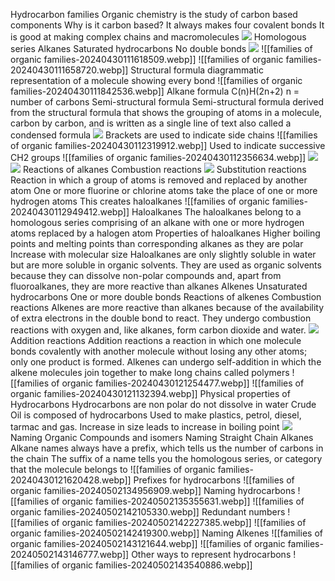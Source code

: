 Hydrocarbon families
	Organic chemistry is the study of carbon based components
	Why is it carbon based?
		It always makes four covalent bonds
		It is good at making complex chains and macromolecules
	![](https://lh7-us.googleusercontent.com/ECtNpUnikWCS5tPVxbxCufp_0gNhZ03NP6ctwIbb7xQip2auyh7tRlKoO8eB5zJeeooL31SMQ2b6pxQJp06sTbJdugnTjHJ15hNfNyBbakgYoowvVGEW50thknLDPn7iDLT5A6qcAndCovUP2jSr5_Su8Q=s2048)
	Homologous series
		Alkanes
			Saturated hydrocarbons
			No double bonds
			![](https://lh7-us.googleusercontent.com/6CYb6sPE-IDBb3YrwJaCQCEWvioosC54ZaHdMqf9e_lFKwS99klUQafPxCNKWh1On5_esXrGUTu0WCF3nCiVf3y5LNsw4h0wnEOjEfyXkyPSBDbTwVzY9zeCEosJUlpuf9HVxXwcoxOrSiGEqDsrnlCs0w=s2048)
			![[families of organic families-20240430111618509.webp]]
			![[families of organic families-20240430111658720.webp]]
			Structural formula
				diagrammatic representation of a molecule showing every bond
				![[families of organic families-20240430111842536.webp]]
			Alkane formula
				C(n)H(2n+2)
				n = number of carbons
			Semi-structural formula
				Semi-structural formula derived from the structural formula that shows the grouping of atoms in a molecule, carbon by carbon, and is written as a single line of text
					 also called a condensed formula
				![](https://lh7-us.googleusercontent.com/peRK4KsNINuKCIB0oThNyLa_d0-VLmcXLLi2zdAX7FViX1GePWZdBC0_-r94AHussAwVOOZrELXok8eculMGS0KxPIE1obeVchjS6zTmMnq9GnFZ4inR6BAg6AkgGuLKoSURhZbNz5zXwCHNKjYKDjgYzQ=s2048)
				Brackets are used to indicate side chains
				![[families of organic families-20240430112319912.webp]]
				Used to indicate successive CH2 groups
				![[families of organic families-20240430112356634.webp]]
			![](https://lh7-us.googleusercontent.com/mtJkt7mC5JdRqhiFXoB6ar-oyxtEedLywjixIT9prnkBWTutTPdfIj933t97lgexz28-bcLprNwdqVC2INEfCJ3Mk6ZylexCZEcgEyAIVJKAqQCYvvzBI2TRRfQPJgLD1sdhJ6gdEuE3mffv3VjJA-VJbw=s2048)
			![](https://lh7-us.googleusercontent.com/rb9Lj-rW7Bs-lBrmHpzbbEE8aEx2cKgq1Lx5XywlTWjnyU2cqLUu46vlNb-BnCJ2b4rnB7fXqMDNlVMKChpJ42zNQWMKvVoE5AzG44O41YUaVyqhtripVcThDR1DwBOx0hwswXkTcRFWQUeQUALV5OYXqg=s2048)
			Reactions of alkanes
				Combustion reactions
					![](https://lh7-us.googleusercontent.com/SFnGZw0xysaqZ1V5kal3oHoCk_LdvBSQEO-LwCl9vzggODYMpLRujqQ5NmkLvOGJzBDXkj17XRWM6w_hMxA5eHqTfTgjmYTBzgARuruZAC0nzIMusHJ6X-uhLarWl7ineFrS-9-o0NsKO_CuWriZHO9HLg=s2048)
				Substitution reactions
					Reaction in which a group of atoms is removed and replaced by another atom
					One or more fluorine or chlorine atoms take the place of one or more hydrogen atoms
						This creates haloalkanes
					![[families of organic families-20240430112949412.webp]]
			Haloalkanes
				The haloalkanes belong to a homologous series comprising of an alkane with one or more hydrogen atoms replaced by a halogen atom
				Properties of haloalkanes
					Higher boiling points and melting points than corresponding alkanes as they are polar
					Increase with molecular size
					Haloalkanes are only slightly soluble in water but are more soluble in organic solvents. They are used as organic solvents because they can dissolve non-polar compounds and, apart from fluoroalkanes, they are more reactive than alkanes
		Alkenes
			Unsaturated hydrocarbons
			One or more double bonds
			Reactions of alkenes
				Combustion reactions
					Alkenes are more reactive than alkanes because of the availability of extra electrons in the double bond to react. They undergo combustion reactions with oxygen and, like alkanes, form carbon dioxide and water.
					![](https://lh7-us.googleusercontent.com/34MlR3b4jEcr6IgobUjbNMHnqqn8kDxkcF3ZcR9NUqsxymoXIcin_qjcqv_PpYSho-DdT9zh3itKlO7PovnfY1SrmDE1LbXj2CsT2HyffB2qUiluf5PsWqHEDxEBOFhxTD8SeRfzdxYA05WujAwZde1lAw=s2048)
				Addition reactions
					Addition reactions a reaction in which one molecule bonds covalently with another molecule without losing any other atoms; only one product is formed. Alkenes can undergo self-addition in which the alkene molecules join together to make long chains called polymers
					![[families of organic families-20240430121254477.webp]]
			![[families of organic families-20240430121132394.webp]]
	Physical properties of Hydrocarbons
		Hydrocarbons are non polar 
			do not dissolve in water
		Crude Oil is composed of hydrocarbons
		Used to make plastics, petrol, diesel, tarmac and gas.
		Increase in size leads to increase in boiling point
			![](https://lh7-us.googleusercontent.com/RqezV01cWiJyJhWpJwvh4ZuXayDMr26r3WCecuqS76ZmMo4H7uQf_nWm7mXxLw4eYUCPQVCOEpqWqsFt4pOwnAB_oj42ohW37VcYKygdvSZdv8G4R0xDLFdZJUgWQQM4f4CbmG-FbYgzemBnwF2tfhuUpA=s2048)
Naming Organic Compounds and isomers
	Naming Straight Chain Alkanes
		Alkane names always have a prefix, which tells us the number of carbons in the chain
		The suffix of a name tells you the homologous series, or category that the molecule belongs to
		![[families of organic families-20240430121620428.webp]]
	Prefixes for hydrocarbons
		![[families of organic families-20240502134956909.webp]]
	Naming hydrocarbons
		![[families of organic families-20240502135355631.webp]]
		![[families of organic families-20240502142105330.webp]]
		Redundant numbers
			![[families of organic families-20240502142227385.webp]]
		![[families of organic families-20240502142419300.webp]]
	Naming Alkenes
		![[families of organic families-20240502143121644.webp]]
		![[families of organic families-20240502143146777.webp]]
	Other ways to represent hydrocarbons
		![[families of organic families-20240502143540886.webp]]